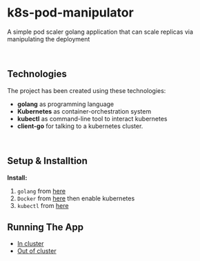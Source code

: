 # k8s-pod-manipulator

A simple pod scaler golang application that can scale replicas via manipulating the deployment

<br>

## Technologies

The project has been created using these technologies:

* **golang** as programming language
* **Kubernetes** as container-orchestration system
* **kubectl** as command-line tool to interact kubernetes
* **client-go** for talking to a kubernetes cluster.

<br>

## Setup & Installtion

**Install:**

1. `golang` from <a href="https://golang.org/dl/">here</a>
2. `Docker` from <a href="https://docs.docker.com/get-docker/">here</a> then enable kubernetes
3. `kubectl` from <a href="https://kubernetes.io/docs/tasks/tools/">here</a> 

## Running The App

- <a href="./scale-in-cluster">In cluster </a> 
- <a href="./scale-out-of-cluster">Out of cluster </a> 
